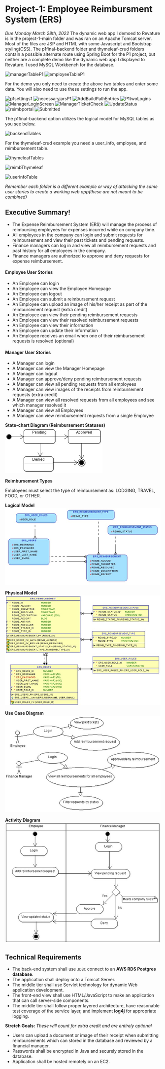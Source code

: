 # Project-1: Employee Reimbursment System (ERS)
*Due Monday March 28th, 2022*
The dynamic web app I demoed to Revature is in the project-1-main folder and was ran on an Apache Tomcat server. Most of the files are JSP and HTML with some Javascript and Bootstrap styling(CSS). The p1final-backend folder and thymeleaf-crud folders contain a possible alternate route using Spring Boot for the P1 project, but neither are a complete demo like the dynamic web app I displayed to Revature.
I used MySQL Workbench for the database.

![managerTableP1](https://user-images.githubusercontent.com/99214724/161402196-27095bda-368f-46db-bb48-2433b586c92e.jpg)
![employeeTableP1](https://user-images.githubusercontent.com/99214724/161402197-d6fbc13d-5269-47ee-8eef-955dce337218.jpg)

For the demo you only need to create the above two tables and enter some data. You will also need to use these settings to run the app.

![p1settings1](https://user-images.githubusercontent.com/99214724/162049213-040657d3-f002-4c22-a34e-03a58cf938cf.jpg)
![necessaryjarsP1](https://user-images.githubusercontent.com/99214724/162049221-009f6fee-26a8-43be-b1c9-aa0006ee25a7.jpg)
![AddBuildPathEntries](https://user-images.githubusercontent.com/99214724/165400459-49260e88-3450-4566-8e9a-65386140ba05.jpg)
![P1twoLogins](https://user-images.githubusercontent.com/99214724/165402128-47d3133c-edfa-4c86-a667-1362945f75c1.jpg)
![ManagerLoginScreen](https://user-images.githubusercontent.com/99214724/165400487-d620bf58-2b89-47b6-a9cd-ad8469331a8b.jpg)
![ManagerTicketCheck](https://user-images.githubusercontent.com/99214724/165400702-366f21ac-35ef-42f6-91d9-012d59f4d43d.jpg)
![UpdateStatus](https://user-images.githubusercontent.com/99214724/165400708-5390838c-b525-4f5d-9eb1-dc4d23e8b8a1.jpg)
![reimbportal](https://user-images.githubusercontent.com/99214724/165400979-24200e22-7e51-4594-81ac-7369710dd41c.jpg)
![Submitted](https://user-images.githubusercontent.com/99214724/165401052-781f7846-5ebe-4365-be6c-5b20f00b4bf2.jpg)

The p1final-backend option utilizes the logical model for MySQL tables as you see below.

![backendTables](https://user-images.githubusercontent.com/99214724/161402601-8635df0f-7c3c-4afe-a805-d5724b78e11d.jpg)

For the thymeleaf-crud example you need a user_info, employee, and reimbursement table.

![thymeleafTables](https://user-images.githubusercontent.com/99214724/161402799-fb19fdd7-2c03-4664-8d47-a967c74e86f7.jpg)

![reimbThymeleaf](https://user-images.githubusercontent.com/99214724/161402834-5fe785e6-776a-40eb-9400-496d4886a866.jpg)

![userinfoTable](https://user-images.githubusercontent.com/99214724/161402864-155ded99-e233-4880-8d1f-61152ddf13dd.jpg)


*Remember each folder is a different example or way of attacking the same user stories to create a working web app(these are not meant to be combined)*

## Executive Summary!

* The Expense Reimbursement System (ERS) will manage the process of reimbursing employees for expenses incurred while on company time. 
* All employees in the company can login and submit requests for reimbursement and view their past tickets and pending requests. 
* Finance managers can log in and view all reimbursement requests and past history for all employees in the company. 
* Finance managers are authorized to approve and deny requests for expense reimbursement.

#### Employee User Stories 
- An Employee can login
- An Employee can view the Employee Homepage
- An Employee can logout
- An Employee can submit a reimbursement request
- An Employee can upload an image of his/her receipt as part of the reimbursement request (extra credit)
- An Employee can view their pending reimbursement requests
- An Employee can view their resolved reimbursement requests
- An Employee can view their information
- An Employee can update their information
- An Employee receives an email when one of their reimbursement requests is resolved (optional)

#### Manager User Stories
- A Manager can login
- A Manager can view the Manager Homepage
- A Manager can logout
- A Manager can approve/deny pending reimbursement requests
- A Manager can view all pending requests from all employees
- A Manager can view images of the receipts from reimbursement requests (extra credit)
- A Manager can view all resolved requests from all employees and see which manager resolved it
- A Manager can view all Employees
- A Manager can view reimbursement requests from a single Employee 


**State-chart Diagram (Reimbursement Statuses)** 
![](./imgs/state-chart.jpg)

**Reimbursement Types**

Employees must select the type of reimbursement as: LODGING, TRAVEL, FOOD, or OTHER.

**Logical Model**
![](./imgs/logical.jpg)

**Physical Model**
![](./imgs/physical.jpg)

**Use Case Diagram**
![](./imgs/use-case.jpg)

**Activity Diagram**
![](./imgs/activity.jpg)

## Technical Requirements

* The back-end system shall use `JDBC` connect to an **AWS RDS Postgres database**. 
* The application shall deploy onto a Tomcat Server. 
* The middle tier shall use Servlet technology for dynamic Web application development. 
* The front-end view shall use HTML/JavaScript to make an application that can call server-side components. 
* The middle tier shall follow proper layered architecture, have reasonable test coverage of the service layer, and implement **log4j** for appropriate logging. 

**Stretch Goals:** *These will count for extra credit and are entirely optional*
* Users can upload a document or image of their receipt when submitting reimbursements which can stored in the database and reviewed by a financial manager.
* Passwords shall be encrypted in Java and securely stored in the database. 
* Application shall be hosted remotely on an EC2.
